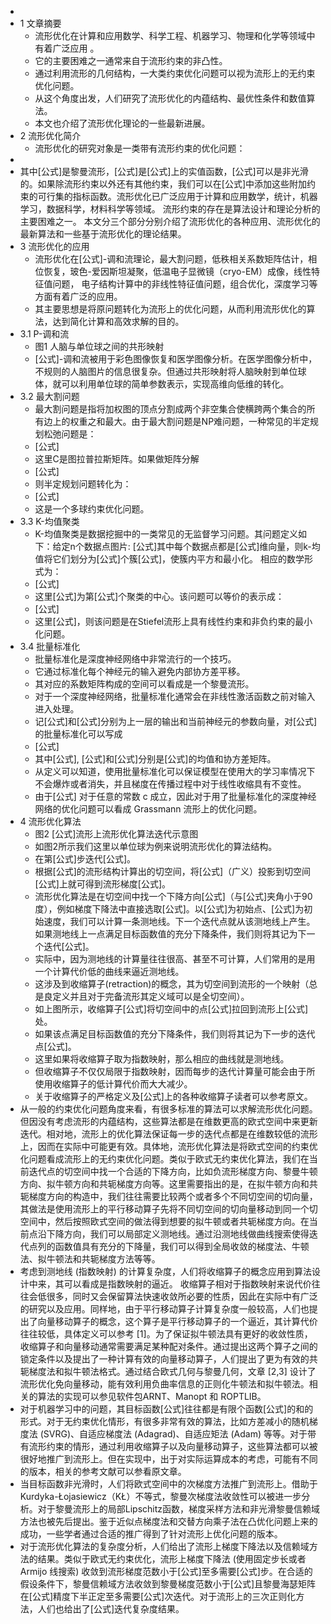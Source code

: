 -
- 1 文章摘要
	- 流形优化在计算和应用数学、科学工程、机器学习、物理和化学等领域中有着广泛应用  。
	- 它的主要困难之一通常来自于流形约束的非凸性。
	- 通过利用流形的几何结构，一大类约束优化问题可以视为流形上的无约束优化问题。
	- 从这个角度出发，人们研究了流形优化的内蕴结构、最优性条件和数值算法。
	- 本文也介绍了流形优化理论的一些最新进展。
- 2 流形优化简介
	- 流形优化的研究对象是一类带有流形约束的优化问题：
-
- 其中[公式]是黎曼流形，[公式]是[公式]上的实值函数，[公式]可以是非光滑的。如果除流形约束以外还有其他约束，我们可以在[公式]中添加这些附加约束的可行集的指标函数。流形优化已广泛应用于计算和应用数学，统计，机器学习，数据科学，材料科学等领域。 流形约束的存在是算法设计和理论分析的主要困难之一。 本文分三个部分分别介绍了流形优化的各种应用、流形优化的最新算法和一些基于流形优化的理论结果。
- 3 流形优化的应用
	- 流形优化在[公式]-调和流理论，最大割问题，低秩相关系数矩阵估计，相位恢复，玻色-爱因斯坦凝聚，低温电子显微镜（cryo-EM）成像，线性特征值问题， 电子结构计算中的非线性特征值问题，组合优化，深度学习等方面有着广泛的应用。
	- 其主要思想是将原问题转化为流形上的优化问题，从而利用流形优化的算法，达到简化计算和高效求解的目的。
- 3.1 P-调和流
	- 图1 人脑与单位球之间的共形映射
	- [公式]-调和流被用于彩色图像恢复和医学图像分析。在医学图像分析中，不规则的人脑图片的信息很复杂。但通过共形映射将人脑映射到单位球体，就可以利用单位球的简单参数表示，实现高维向低维的转化。
- 3.2 最大割问题
	- 最大割问题是指将加权图的顶点分割成两个非空集合使横跨两个集合的所有边上的权重之和最大。由于最大割问题是NP难问题，一种常见的半定规划松弛问题是：
	- [公式]
	- 这里C是图拉普拉斯矩阵。如果做矩阵分解
	- [公式]
	- 则半定规划问题转化为：
	- [公式]
	- 这是一个多球约束优化问题。
- 3.3 K-均值聚类
	- K-均值聚类是数据挖掘中的一类常见的无监督学习问题。其问题定义如下：给定n个数据点图片: [公式]其中每个数据点都是[公式]维向量，则k-均值将它们划分为[公式]个簇[公式]，使簇内平方和最小化。 相应的数学形式为：
	- [公式]
	- 这里[公式]为第[公式]个聚类的中心。该问题可以等价的表示成：
	- [公式]
	- 这里[公式]，则该问题是在Stiefel流形上具有线性约束和非负约束的最小化问题。
- 3.4 批量标准化
	- 批量标准化是深度神经网络中非常流行的一个技巧。
	- 它通过标准化每个神经元的输入避免内部协方差平移。
	- 其对应的系数矩阵构成的空间可以看成是一个黎曼流形。
	- 对于一个深度神经网络，批量标准化通常会在非线性激活函数之前对输入进入处理。
	- 记[公式]和[公式]分别为上一层的输出和当前神经元的参数向量，对[公式]的批量标准化可以写成
	- [公式]
	- 其中[公式], [公式]和[公式]分别是[公式]的均值和协方差矩阵。
	- 从定义可以知道，使用批量标准化可以保证模型在使用大的学习率情况下不会爆炸或者消失，并且梯度在传播过程中对于线性收缩具有不变性。
	- 由于[公式] 对于任意的常数 c 成立，因此对于用了批量标准化的深度神经网络的优化问题可以看成 Grassmann 流形上的优化问题。
- 4 流形优化算法
	- 图2 [公式]流形上流形优化算法迭代示意图
	- 如图2所示我们这里以单位球为例来说明流形优化的算法结构。
	- 在第[公式]步迭代[公式]。
	- 根据[公式]的流形结构计算出的切空间，将[公式]（广义）投影到切空间[公式]上就可得到流形梯度[公式]。
	- 流形优化算法是在切空间中找一个下降方向[公式]（与[公式]夹角小于90度），例如梯度下降法中直接选取[公式]。以[公式]为初始点、[公式]为初始速度，我们可以计算一条测地线。下一个迭代点就从该测地线上产生。如果测地线上一点满足目标函数值的充分下降条件，我们则将其记为下一个迭代[公式]。
	- 实际中，因为测地线的计算量往往很高、甚至不可计算，人们常用的是用一个计算代价低的曲线来逼近测地线。
	- 这涉及到收缩算子(retraction)的概念，其为切空间到流形的一个映射（总是良定义并且对于完备流形其定义域可以是全切空间）。
	- 如上图所示，收缩算子[公式]将切空间中的点[公式]拉回到流形上[公式]处。
	- 如果该点满足目标函数值的充分下降条件，我们则将其记为下一步的迭代点[公式]。
	- 这里如果将收缩算子取为指数映射，那么相应的曲线就是测地线。
	- 但收缩算子不仅仅局限于指数映射，因而每步的迭代计算量可能会由于所使用收缩算子的低计算代价而大大减少。
	- 关于收缩算子的严格定义及[公式]上的各种收缩算子读者可以参考原文。
- 从一般的约束优化问题角度来看，有很多标准的算法可以求解流形优化问题。但因没有考虑流形的内蕴结构，这些算法都是在维数更高的欧式空间中来更新迭代。相对地，流形上的优化算法保证每一步的迭代点都是在维数较低的流形上，因而在实际中可能更有效。具体地，流形优化算法是将欧式空间的约束优化问题看成流形上的无约束优化问题。类似于欧式无约束优化算法，我们在当前迭代点的切空间中找一个合适的下降方向，比如负流形梯度方向、黎曼牛顿方向、拟牛顿方向和共轭梯度方向等。这里需要指出的是，在拟牛顿方向和共轭梯度方向的构造中，我们往往需要比较两个或者多个不同切空间的切向量，其做法是使用流形上的平行移动算子先将不同切空间的切向量移动到同一个切空间中，然后按照欧式空间的做法得到想要的拟牛顿或者共轭梯度方向。在当前点沿下降方向，我们可以局部定义测地线。通过沿测地线做曲线搜索使得迭代点列的函数值具有充分的下降量，我们可以得到全局收敛的梯度法、牛顿法、拟牛顿法和共轭梯度方法等等。
- 考虑到测地线 (指数映射) 的计算复杂度，人们将收缩算子的概念应用到算法设计中来，其可以看成是指数映射的逼近。 收缩算子相对于指数映射来说代价往往会低很多，同时又会保留算法快速收敛所必要的性质，因此在实际中有广泛的研究以及应用。同样地，由于平行移动算子计算复杂度一般较高，人们也提出了向量移动算子的概念，这个算子是平行移动算子的一个逼近，其计算代价往往较低，具体定义可以参考 [1]。为了保证拟牛顿法具有更好的收敛性质，收缩算子和向量移动通常需要满足某种配对条件。通过提出这两个算子之间的锁定条件以及提出了一种计算有效的向量移动算子，人们提出了更为有效的共轭梯度法和拟牛顿法格式。通过结合欧式几何与黎曼几何，文章 [2,3] 设计了流形优化免向量移动，能有效利用负曲率信息的正则化牛顿法和拟牛顿法。相关的算法的实现可以参见软件包ARNT、Manopt 和 ROPTLIB。
- 对于机器学习中的问题，其目标函数[公式]往往都是有限个函数[公式]的和的形式。对于无约束优化情形，有很多非常有效的算法，比如方差减小的随机梯度法 (SVRG)、自适应梯度法 (Adagrad)、自适应矩法 (Adam) 等等。对于带有流形约束的情形，通过利用收缩算子以及向量移动算子，这些算法都可以被很好地推广到流形上。但在实现中，出于对实际运算成本的考虑，可能有不同的版本，相关的参考文献可以参看原文章。
- 当目标函数非光滑时，人们将欧式空间中的次梯度方法推广到流形上。借助于Kurdyka-Łojasiewicz（KŁ）不等式，黎曼次梯度法收敛性可以被进一步分析。对于黎曼流形上的局部Lipschitz函数，梯度采样方法和非光滑黎曼信赖域方法也被先后提出。鉴于近似点梯度法和交替方向乘子法在凸优化问题上来的成功，一些学者通过合适的推广得到了针对流形上优化问题的版本。
- 对于流形优化算法的复杂度分析，人们给出了流形上梯度下降法以及信赖域方法的结果。类似于欧式无约束优化，流形上梯度下降法 (使用固定步长或者 Armijo 线搜索) 收敛到流形梯度范数小于[公式]至多需要[公式]步。在合适的假设条件下，黎曼信赖域方法收敛到黎曼梯度范数小于[公式]且黎曼海瑟矩阵在[公式]精度下半正定至多需要[公式]次迭代。对于流形上的三次正则化方法，人们也给出了[公式]迭代复杂度结果。